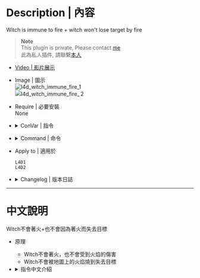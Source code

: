 # Description | 內容
Witch is immune to fire + witch won't lose target by fire

> __Note__ <br/>
This plugin is private, Please contact [me](https://github.com/fbef0102/Game-Private_Plugin#私人插件列表-private-plugins-list)<br/>
此為私人插件, 請聯繫[本人](https://github.com/fbef0102/Game-Private_Plugin#私人插件列表-private-plugins-list)

* [Video | 影片展示](https://youtu.be/1Ap0O6ET3nA)

* Image | 圖示
	<br/>![l4d_witch_immune_fire_1](image/l4d_witch_immune_fire_1.gif)
	<br/>![l4d_witch_immune_fire_２](image/l4d_witch_immune_fire_2.gif)

* Require | 必要安裝
<br/>None

* <details><summary>ConVar | 指令</summary>

	* cfg/sourcemod/l4d_witch_immune_fire.cfg
		```php
		// If 1, witch is immune to fire from map. (For example: map flame, nature fire)
		l4d_witch_immune_fire_map "1"

		// If 1, witch is immune to fire if caused by survivor. (For example: molotov, fire bullet)
		l4d_witch_immune_fire_survivor "1"
		```
</details>

* <details><summary>Command | 命令</summary>

	None
</details>

* Apply to | 適用於
	```
	L4D1
	L4D2
	```

* <details><summary>Changelog | 版本日誌</summary>

	* v1.0 (2023-8-1)
		* Initial Release
</details>

- - - -
# 中文說明
Witch不會著火+也不會因為著火而失去目標

* 原理
	* Witch不會著火，也不會受到火焰的傷害
	* Witch不會被地圖上的火焰燒到失去目標
  
* <details><summary>指令中文介紹</summary>

	* cfg/sourcemod/l4d_witch_immune_fire.cfg
		```php
		// 為1時，Witch免疫地圖上的火焰. (譬如: 自然火、地圖產生的火焰)
		l4d_witch_immune_fire_map "1"

		// 為1時，Witch免疫人類產生的火焰. (譬如: 燃燒瓶、汽油桶、煙火盒)
		l4d_witch_immune_fire_survivor "1"
		```
</details>